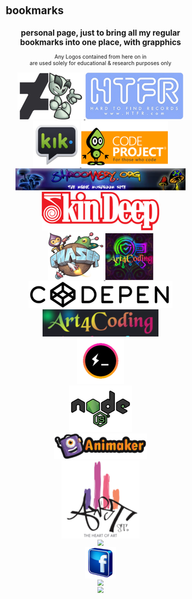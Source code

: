# bookmarks
<section align="center">
  <h2>personal page, just to bring all my regular bookmarks into one place, with grapphics</h2>
  <span>Any Logos contained from here on in <br />
        are used solely for educational & research purposes only</span>

<br />
<br />
<!-- ::>> <<:: -->
  <a href="https://www.deviantart.com/shinobiwarriordance" target="_blank">
    <img name="da" src="/resources/da-fella.png"
         width="auto" height="124"
         alt"" type="">
  </a>
<!-- ::>> <<:: -->
  <a href="https://www.htfr.com/" target="_blank">
    <img name="htfr" src="/resources/htfr.png"
         width="auto" height="124"
         type="" alt"" decoding="async">
  </a><br> 
<!-- ::>> <<:: -->
  <a href="" target="_blank">
    <img name="" src="/resources/kik.png"
         width="auto" height="124" type=""
         alt"" decoding="async">
  </a>
<!-- ::>> <<:: -->
  <a href="" target="_blank">
    <img name="code_project" src="/resources/CodeProject250x135.gif"
         width="auto" height="124"
         type="" alt"" decoding="async">
  </a><br>
<!-- ::>> <<:: -->
  <a href="" target="_blank">
    <img name="" src="/resources/shroomery.webp"
         width="452" height="auto"
         type="img/webp" alt"" decoding="async">
  </a><br>
<!-- ::>> <<:: -->
  <a href="" target="_blank">
    <img name="" src="/resources/skindeep.jpg"
         width="auto" height="104"
         type="img/jpg" alt"" decoding="async">
  </a><br>
<!-- ::>> <<:: -->
  <a href="" target="_blank">
    <img name="" src="/resources/phaser.png"
         width="auto" height="128" 
         type="img/png" alt"" decoding="async">
  </a>
<!-- ::>> <<:: -->
  <a href="" target="_blank">
    <img name="" src="/resources/art4codingSqSearchSvg.png"
         width="auto" height="124" type=""
         alt"" decoding="async">
  </a><br>  
  
<!-- ::>> <<:: -->
  <a href="" target="_blank">
    <img name="" src="/resources/codepen.png"
         width="auto" height="72"
         type="" alt"" decoding="async">
  </a><br>

<!-- ::>> <<:: -->
<a href="" target="_blank">
  <img name="" src="/resources/Art4Codingh1.png"
       width="auto" height="72" type=""
       alt"" decoding="async">
</a><br>
<!-- ::>> <<:: -->
<a href="" target="_blank">
  <img name="" src="/resources/hyperCmd.png"
       width="auto" height="124" type=""
       alt"" decoding="async">
</a><br>
<!-- ::>> <<:: -->
<a href="" target="_blank">
  <img name="" src="/resources/javascript-node-js.png"
       width="auto" height="124" type=""
       alt"" decoding="async">
</a><br>
<!-- ::>> <<:: -->
<a href="" target="_blank">
  <img name="" src="/resources/animaker-new-logo.png"
       width="auto" height="68" type=""
       alt"" decoding="async">
</a><br>
<!-- ::>> <<:: -->
<a href="" target="_blank">
  <img name="" src="/resources/artStreet.png"
       width="208" height="208" type=""
       alt"" decoding="async">
</a><br>
<!-- ::>> <<:: -->
<a href="" target="_blank">
  <img name="" src="/resources/"
       width="" height="" type=""
       alt"" decoding="async">
</a><br>
<!-- ::>> <<:: -->
<a href="" target="_blank">
  <img name="" src="/resources/facebook.png"
       width="84" height="auto" type=""
       alt"" decoding="async">
</a><br>
<!-- ::>> <<:: -->
<a href="" target="_blank">
  <img name="" src="/resources/"
       width="" height="" type=""
       alt"" decoding="async">
</a><br>
<a href="" target="_blank">
  <img name="" src="/resources/" width="" height="" type="" alt"" decoding="async"></a><br>
  
  
  
  
  
</section>









